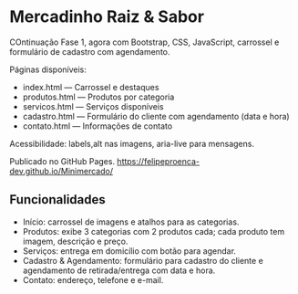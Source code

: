 # Mercadinho Raiz & Sabor 

COntinuação Fase 1, agora com Bootstrap, CSS, JavaScript, carrossel e formulário de cadastro com agendamento.

Páginas disponíveis:
- index.html — Carrossel e destaques
- produtos.html — Produtos por categoria
- servicos.html — Serviços disponíveis
- cadastro.html — Formulário do cliente com agendamento (data e hora)
- contato.html — Informações de contato

Acessibilidade: labels,alt nas imagens, aria-live para mensagens.

Publicado no GitHub Pages. https://felipeproenca-dev.github.io/Minimercado/

## Funcionalidades
- Início: carrossel de imagens e atalhos para as categorias.
- Produtos: exibe 3 categorias com 2 produtos cada; cada produto tem imagem, descrição e preço.
- Serviços: entrega em domicílio com botão para agendar.
- Cadastro & Agendamento: formulário para cadastro do cliente e agendamento de retirada/entrega com data e hora.
- Contato: endereço, telefone e e-mail.


